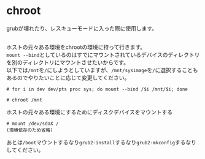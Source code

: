 # chroot
grubが壊れたり、レスキューモードに入った際に使用します。
## 
ホストの元々ある環境をchrootの環境に持って行きます。  
`mount --bind`としているのはすでにマウントされているデバイスのディレクトリを別のディレクトリにマウントさせたいからです。  
以下では`/mnt`を`/`にしようとしていますが、`/mnt/sysimage`を`/`に選択することもあるのでやりたいことに応じて変更してください。
```
# for i in dev dev/pts proc sys; do mount --bind /$i /mnt/$i; done
```
```
# chroot /mnt
```
ホストの元々ある環境にするためにディスクデバイスをマウントする
```
# mount /dev/sdaX /
(環境依存のため省略)
```
あとは`/boot`マウントするなり`grub2-install`するなり`grub2-mkconfig`するなりしてください。
